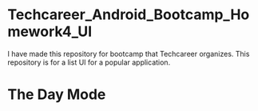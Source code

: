 # Techcareer_Android_Bootcamp_Homework4_UI

I have made this repository for bootcamp that Techcareer organizes. This repository is for a list UI for a popular application. 

<h1>The Day Mode</h1>
